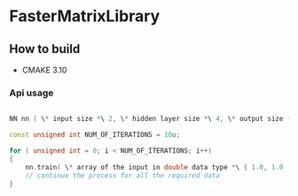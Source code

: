 # FasterMatrixLibrary

## How to build
- CMAKE 3.10

### Api usage

```cpp

NN nn ( \* input size *\ 2, \* hidden layer size *\ 4, \* output size *\ 1);

const unsigned int NUM_OF_ITERATIONS = 10u;

for ( unsigned int = 0; i < NUM_OF_ITERATIONS; i++)
{
    nn.train( \* array of the input in double data type *\ { 1.0, 1.0  }, \* expected output in an array*\ { 1.0f }  );
    // continue the process for all the required data
}

```

